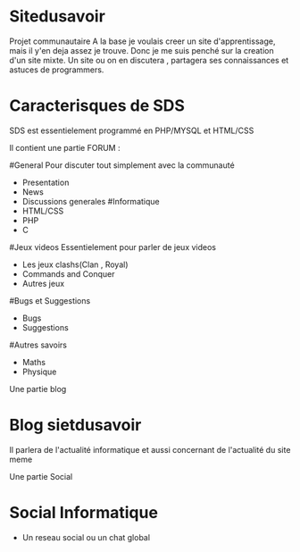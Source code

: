 # Sitedusavoir
Projet communautaire
A la base je voulais creer un site d'apprentissage, mais il y'en deja assez je trouve. Donc je me suis penché sur la
creation d'un site mixte. Un site ou on en discutera , partagera ses connaissances et astuces de programmers.


# Caracterisques de SDS
SDS est essentielement programmé en PHP/MYSQL et HTML/CSS 

Il contient une partie FORUM : 

#General
Pour discuter tout simplement avec la communauté
- Presentation
- News
- Discussions generales
#Informatique
- HTML/CSS
- PHP
- C

#Jeux videos
Essentielement pour parler de jeux videos 
- Les jeux clashs(Clan , Royal)
- Commands and Conquer
- Autres jeux

#Bugs et Suggestions
- Bugs
- Suggestions

#Autres savoirs
- Maths
- Physique

Une partie blog 

# Blog sietdusavoir

Il parlera de l'actualité informatique et aussi concernant de l'actualité du site meme

Une partie Social

# Social Informatique

- Un reseau social ou un chat global